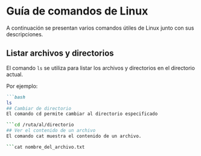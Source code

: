 # Guía de comandos de Linux
A continuación se presentan varios comandos útiles de Linux junto con sus descripciones.

## Listar archivos y directorios

El comando `ls` se utiliza para listar los archivos y directorios en el directorio actual.

Por ejemplo:

```markdown
```bash
ls
## Cambiar de directorio
El comando cd permite cambiar al directorio especificado

```cd /ruta/al/directorio
## Ver el contenido de un archivo
El comando cat muestra el contenido de un archivo.

```cat nombre_del_archivo.txt

